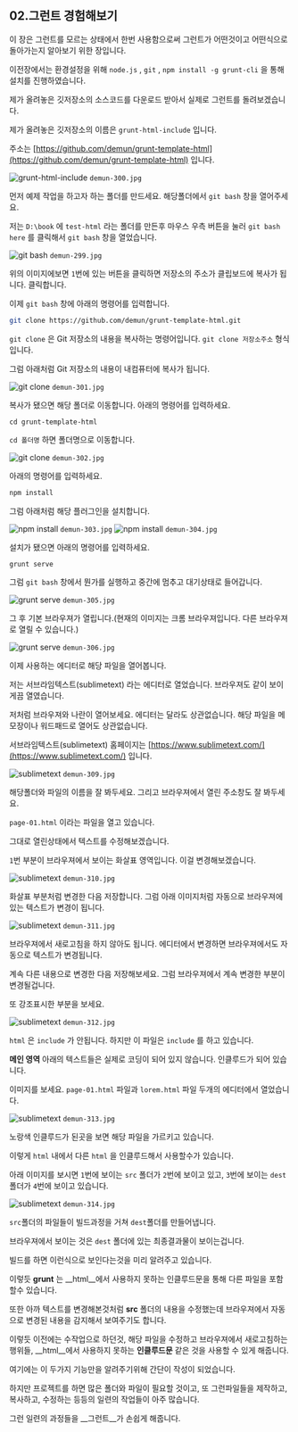 ## 02.그런트 경험해보기

이 장은 그런트를 모르는 상태에서 한번 사용함으로써 그런트가 어떤것이고 어떤식으로 돌아가는지 알아보기 위한 장입니다.

이전장에서는 환경설정을 위해 `node.js` , `git` , `npm install -g grunt-cli` 을 통해 설치를 진행하였습니다.

제가 올려놓은 깃저장소의 소스코드를 다운로드 받아서 실제로 그런트를 돌려보겠습니다.

제가 올려놓은 깃저장소의 이름은 `grunt-html-include` 입니다.

주소는 [https://github.com/demun/grunt-template-html](https://github.com/demun/grunt-template-html) 입니다.

![grunt-html-include](../images/demun-300.jpg) `demun-300.jpg`

먼저 예제 작업을 하고자 하는 폴더를 만드세요. 해당폴더에서 `git bash` 창을 열어주세요.

저는 `D:\book` 에 `test-html` 라는 폴더를 만든후 마우스 우측 버튼을 눌러 `git bash here` 를 클릭해서 `git bash` 창을 열었습니다.

![git bash](../images/demun-299.jpg) `demun-299.jpg`

위의 이미지에보면 `1`번에 있는 버튼을 클릭하면 저장소의 주소가 클립보드에 복사가 됩니다. 클릭합니다.

이제 `git bash` 창에 아래의 명령어를 입력합니다.

```sh
git clone https://github.com/demun/grunt-template-html.git
```

`git clone` 은 Git 저장소의 내용을 복사하는 명령어입니다. `git clone 저장소주소` 형식입니다.

그럼 아래처럼 Git 저장소의 내용이 내컴퓨터에 복사가 됩니다.

![git clone](../images/demun-301.jpg) `demun-301.jpg`

복사가 됐으면 해당 폴더로 이동합니다. 아래의 명령어를 입력하세요.

```console
cd grunt-template-html
```

`cd 폴더명` 하면 폴더명으로 이동합니다.

![git clone](../images/demun-302.jpg) `demun-302.jpg`

아래의 명령어를 입력하세요.

```sh
npm install
```

그럼 아래처럼 해당 플러그인을 설치합니다.

![npm install](../images/demun-303.jpg) `demun-303.jpg`
![npm install](../images/demun-304.jpg) `demun-304.jpg`

설치가 됐으면 아래의 명령어를 입력하세요.

```sh
grunt serve
```

그럼 `git bash` 창에서 뭔가를 실행하고 중간에 멈추고 대기상태로 들어갑니다.

![grunt serve](../images/demun-305.jpg) `demun-305.jpg`

그 후 기본 브라우져가 열립니다.(현재의 이미지는 크롬 브라우져입니다. 다른 브라우져로 열릴 수 있습니다.)

![grunt serve](../images/demun-306.jpg) `demun-306.jpg`

이제 사용하는 에디터로 해당 파일을 열어봅니다.

저는 서브라임텍스트(sublimetext) 라는 에디터로 열었습니다. 브라우져도 같이 보이게끔 열였습니다.

저처럼 브라우져와 나란이 열어보세요. 에디터는 달라도 상관없습니다. 해당 파일을 메모장이나 워드패드로 열어도 상관없습니다.

서브라임텍스트(sublimetext) 홈페이지는 [https://www.sublimetext.com/](https://www.sublimetext.com/) 입니다.

![sublimetext](../images/demun-309.jpg) `demun-309.jpg`

해당폴더와 파일의 이름을 잘 봐두세요. 그리고 브라우져에서 열린 주소창도 잘 봐두세요.

`page-01.html` 이라는 파일을 열고 있습니다.

그대로 열린상태에서 텍스트를 수정해보겠습니다.

`1`번 부분이 브라우져에서 보이는 화살표 영역입니다. 이걸 변경해보겠습니다.

![sublimetext](../images/demun-310.jpg) `demun-310.jpg`

화살표 부분처럼 변경한 다음 저장합니다. 그럼 아래 이미지처럼 자동으로 브라우져에 있는 텍스트가 변경이 됩니다.

![sublimetext](../images/demun-311.jpg) `demun-311.jpg`

브라우져에서 새로고침을 하지 않아도 됩니다. 에디터에서 변경하면 브라우져에서도 자동으로 텍스트가 변경됩니다.

계속 다른 내용으로 변경한 다음 저장해보세요. 그럼 브라우져에서 계속 변경한 부분이 변경될겁니다.

또 강조표시한 부분을 보세요.

![sublimetext](../images/demun-312.jpg) `demun-312.jpg`

`html` 은 `include` 가 안됩니다. 하지만 이 파일은 `include` 를 하고 있습니다.

__메인 영역__ 아래의 텍스트들은 실제로 코딩이 되어 있지 않습니다. 인클루드가 되어 있습니다.

이미지를 보세요. `page-01.html` 파일과 `lorem.html` 파일 두개의 에디터에서 열었습니다.

![sublimetext](../images/demun-313.jpg) `demun-313.jpg`

노랑색 인클루드가 된곳을 보면 해당 파일을 가르키고 있습니다.

이렇게 `html` 내에서 다른 `html` 을 인클루드해서 사용할수가 있습니다.

아래 이미지를 보시면 `1`번에 보이는 `src` 폴더가 `2`번에 보이고 있고, `3`번에 보이는 `dest` 폴더가 `4`번에 보이고 있습니다.

![sublimetext](../images/demun-314.jpg) `demun-314.jpg`

`src`폴더의 파일들이 빌드과정을 거쳐 `dest`폴더를 만들어냅니다.

브라우져에서 보이는 것은 `dest` 폴더에 있는 최종결과물이 보이는겁니다.

빌드를 하면 이런식으로 보인다는것을 미리 알려주고 있습니다.

이렇듯 __grunt__ 는 __html__에서 사용하지 못하는 인클루드문을 통해 다른 파일을 포함할수 있습니다.

또한 아까 텍스트를 변경해본것처럼 __src__ 폴더의 내용을 수정했는데 브라우져에서 자동으로 변경된 내용을 감지해서 보여주기도 합니다.

이렇듯 이전에는 수작업으로 하던것, 해당 파일을 수정하고 브라우져에서 새로고침하는 행위들, __html__에서 사용하지 못하는 __인클루드문__ 같은 것을 사용할 수 있게 해줍니다.

여기에는 이 두가지 기능만을 알려주기위해 간단이 작성이 되었습니다.

하지만 프로젝트를 하면 많은 폴더와 파일이 필요할 것이고, 또 그런파일들을 제작하고, 복사하고, 수정하는 등등의 일련의 작업들이 아주 많습니다.

그런 일련의 과정들을 __그런트__가 손쉽게 해줍니다.
